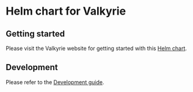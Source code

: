 # Helm chart for Valkyrie

## Getting started

Please visit the Valkyrie website for getting started with this [Helm chart](https://valkyrie.bet/docs/get-started/helm).

## Development

Please refer to the [Development guide](https://github.com/valkyrie-fnd/valkyrie/blob/main/helm/DEVEL.md).
